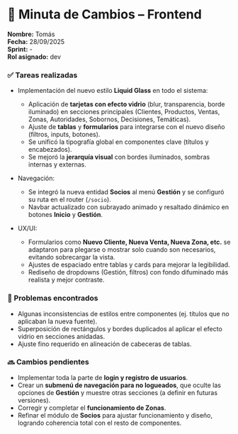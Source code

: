 # 📝 Minuta de Cambios – Frontend  
**Nombre:** Tomás  
**Fecha:** 28/09/2025  
**Sprint:** -  
**Rol asignado:** dev  


### ✅ Tareas realizadas  
- Implementación del nuevo estilo **Liquid Glass** en todo el sistema:  
  - Aplicación de **tarjetas con efecto vidrio** (blur, transparencia, borde iluminado) en secciones principales (Clientes, Productos, Ventas, Zonas, Autoridades, Sobornos, Decisiones, Temáticas).  
  - Ajuste de **tablas** y **formularios** para integrarse con el nuevo diseño (filtros, inputs, botones).  
  - Se unificó la tipografía global en componentes clave (títulos y encabezados).  
  - Se mejoró la **jerarquía visual** con bordes iluminados, sombras internas y externas.  

- Navegación:  
  - Se integró la nueva entidad **Socios** al menú **Gestión** y se configuró su ruta en el router (`/socio`).  
  - Navbar actualizado con subrayado animado y resaltado dinámico en botones **Inicio** y **Gestión**.  

- UX/UI:  
  - Formularios como **Nuevo Cliente, Nueva Venta, Nueva Zona, etc.** se adaptaron para plegarse o mostrar solo cuando son necesarios, evitando sobrecargar la vista.  
  - Ajustes de espaciado entre tablas y cards para mejorar la legibilidad.  
  - Rediseño de dropdowns (Gestión, filtros) con fondo difuminado más realista y mejor contraste.  

### 🧩 Problemas encontrados  
- Algunas inconsistencias de estilos entre componentes (ej. títulos que no aplicaban la nueva fuente).  
- Superposición de rectángulos y bordes duplicados al aplicar el efecto vidrio en secciones anidadas.  
- Ajuste fino requerido en alineación de cabeceras de tablas.  

### 🔜 Cambios pendientes  
- Implementar toda la parte de **login y registro de usuarios**.  
- Crear un **submenú de navegación para no logueados**, que oculte las opciones de **Gestión** y muestre otras secciones (a definir en futuras versiones).  
- Corregir y completar el **funcionamiento de Zonas**.  
- Refinar el módulo de **Socios** para ajustar funcionamiento y diseño, logrando coherencia total con el resto de componentes.  
